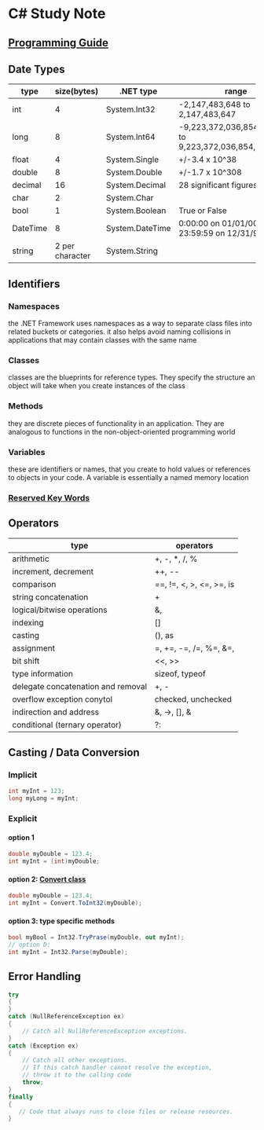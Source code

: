 # C# Study Note

## [Programming Guide](https://docs.microsoft.com/en-us/dotnet/csharp/programming-guide/index)

## Date Types

| type     | size(bytes)     | .NET type       | range                                                   |
|----------|-----------------|-----------------|---------------------------------------------------------|
| int      | 4               | System.Int32    | -2,147,483,648 to 2,147,483,647                         |
| long     | 8               | System.Int64    | -9,223,372,036,854,775,808 to 9,223,372,036,854,775,807 |
| float    | 4               | System.Single   | +/-3.4 x 10^38                                          |
| double   | 8               | System.Double   | +/-1.7 x 10^308                                         |
| decimal  | 16              | System.Decimal  | 28 significant figures                                  |
| char     | 2               | System.Char     |                                                         |
| bool     | 1               | System.Boolean  | True or False                                           |
| DateTime | 8               | System.DateTime | 0:00:00 on 01/01/0001 to 23:59:59 on 12/31/9999         |
| string   | 2 per character | System.String   |                                                         |

## Identifiers

### Namespaces  

the .NET Framework uses namespaces as a way to separate class files into related buckets or categories. it also helps avoid naming collisions in applications that may contain classes with the same name  

### Classes

classes are the blueprints for reference types. They specify the structure an object will take when you create instances of the class  

### Methods

they are discrete pieces of functionality in an application. They are analogous to functions in the non-object-oriented programming world  

### Variables

these are identifiers or names, that you create to hold values or references to objects in your code. A variable is essentially a named memory location

### [Reserved Key Words](https://docs.microsoft.com/en-us/dotnet/csharp/language-reference/keywords/index)

## Operators

| type                               | operators                                   |
|------------------------------------|---------------------------------------------|
| arithmetic                         | +, -, *, /, %                               |
| increment, decrement               | ++, --                                      |
| comparison                         | ==, !=, <, >, <=, >=, is                    |
| string concatenation               | +                                           |
| logical/bitwise operations         | &, |, ^, @, !, &&, ||                       |
| indexing                           | []                                          |
| casting                            | (), as                                      |
| assignment                         | =, +=, -=, /=, %=, &=, |=, ^=, <<=, >>=, ?? |
| bit shift                          | <<, >>                                      |
| type information                   | sizeof, typeof                              |
| delegate concatenation and removal | +, -                                        |
| overflow exception conytol         | checked, unchecked                          |
| indirection and address            | &, ->, [], &                                |
| conditional (ternary operator)     | ?:                                          |

## Casting / Data Conversion

### Implicit

```c#
int myInt = 123;
long myLong = myInt;
```

### Explicit

#### option 1

```c#
double myDouble = 123.4;
int myInt = (int)myDouble;
```

#### option 2: [Convert class](https://docs.microsoft.com/en-us/dotnet/api/system.convert?view=netframework-4.7.2)

```c#
double myDouble = 123.4;
int myInt = Convert.ToInt32(myDouble);
```

#### option 3: type specific methods

```c#
bool myBool = Int32.TryPrase(myDouble, out myInt);
// option D:
int myInt = Int32.Parse(myDouble);
```

## Error Handling

```csharp
try
{
}
catch (NullReferenceException ex)
{
    // Catch all NullReferenceException exceptions.
}
catch (Exception ex)
{
    // Catch all other exceptions.
    // If this catch handler cannot resolve the exception, 
    // throw it to the calling code
    throw;
}
finally
{
   // Code that always runs to close files or release resources.
}
```